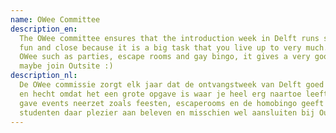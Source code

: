 ```yaml
---
name: OWee Committee
description_en:
  The OWee committee ensures that the introduction week in Delft runs smoothly every year. This committee is super
  fun and close because it is a big task that you live up to very much. If you have all this cool events in the
  OWee such as parties, escape rooms and gay bingo, it gives a very good feeling when new students enjoy this and
  maybe join Outsite :)
description_nl:
  De OWee commissie zorgt elk jaar dat de ontvangstweek van Delft goed verloopt. Deze commissie is super leuk
  en hecht omdat het een grote opgave is waar je heel erg naartoe leeft. Als je dan in een volle OWee allemaal
  gave events neerzet zoals feesten, escaperooms en de homobingo geeft het een heel goed gevoel als nieuwe
  studenten daar plezier aan beleven en misschien wel aansluiten bij Outsite :) 
---
```

